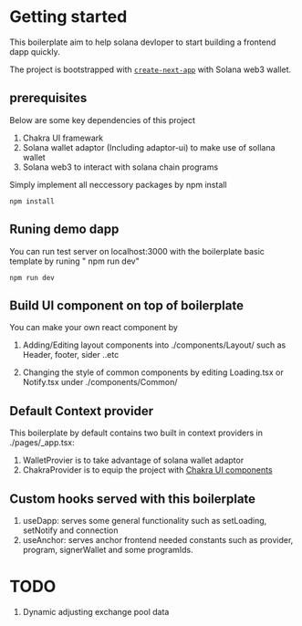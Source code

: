 
# Getting started

This boilerplate aim to help solana devloper to start building a frontend dapp quickly.

The project is bootstrapped with [`create-next-app`](https://github.com/vercel/next.js/tree/canary/packages/create-next-app) with Solana web3 wallet.

## prerequisites

Below are some key dependencies of this project
1. Chakra UI framewark
2. Solana wallet adaptor (Including adaptor-ui) to make use of sollana wallet
3. Solana web3 to interact with solana chain programs

Simply implement all neccessory packages by npm install
```
npm install
```

## Runing demo dapp

You can run test server on localhost:3000 with the boilerplate basic template by runing " npm run dev"
```
npm run dev
```

## Build UI component on top of boilerplate

You can make your own react component by
1. Adding/Editing layout components into ./components/Layout/ such as Header, footer, sider ..etc

2. Changing the style of common components by editing Loading.tsx or Notify.tsx under ./components/Common/


## Default Context provider

This boilerplate by default contains two built in context providers in ./pages/_app.tsx:
1. WalletProvier is to take advantage of solana wallet adaptor
2. ChakraProvider is to equip the project with [Chakra UI components](https://chakra-ui.com/docs/getting-started)

## Custom hooks served with this boilerplate
1. useDapp: serves some general functionality such as setLoading, setNotify and connection
2. useAnchor: serves anchor frontend needed constants such as provider, program, signerWallet and some programIds.

# TODO 

1. Dynamic adjusting exchange pool data
